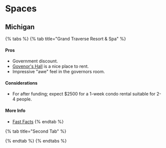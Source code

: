 # Spaces

## Michigan

{% tabs %}
{% tab title="Grand Traverse Resort & Spa" %}
#### Pros

* Government discount.
* [Govenor's Hall](https://www.grandtraverseresort.com/meet/governorshall) is a nice place to rent.
* Impressive "awe" feel in the governors room.

#### Considerations

* For after funding; expect $2500 for a 1-week condo rental suitable for 2-4 people.

#### More Info

* [Fast Facts](https://www.travelweekly.com/Hotels/Acme-MI/Grand-Traverse-Resort-and-Spa-p51188099)
{% endtab %}

{% tab title="Second Tab" %}

{% endtab %}
{% endtabs %}
